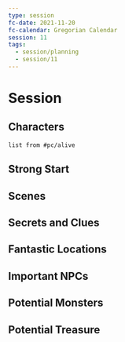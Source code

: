 ```yaml
---
type: session
fc-date: 2021-11-20
fc-calendar: Gregorian Calendar
session: 11
tags:
  - session/planning
  - session/11
---
```


# Session

## Characters
```dataview
list from #pc/alive 
```

## Strong Start


## Scenes


## Secrets and Clues


## Fantastic Locations


## Important NPCs


## Potential Monsters


## Potential Treasure

